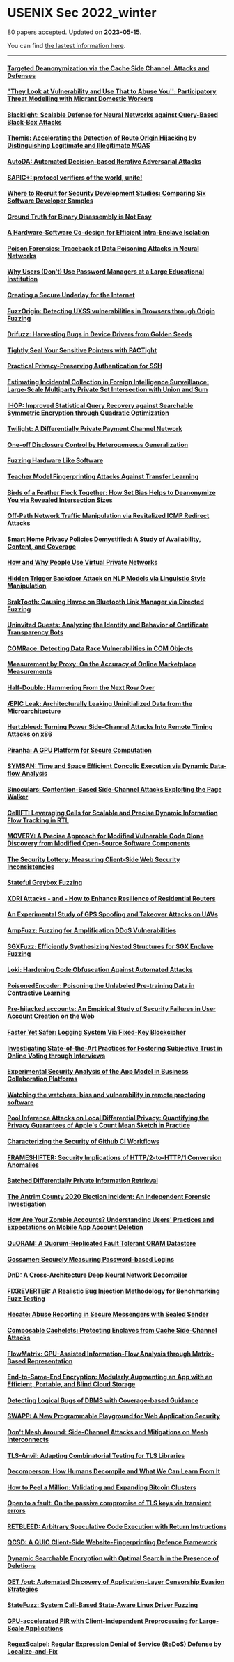 # USENIX Sec 2022_winter

80 papers accepted. Updated on **2023-05-15**.



You can find [the lastest information here](https://www.usenix.org/conference/usenixsecurity22/winter-accepted-papers).

---

#### [Targeted Deanonymization via the Cache Side Channel: Attacks and Defenses](https://www.usenix.org/conference/usenixsecurity22/presentation/zaheri)

#### ["They Look at Vulnerability and Use That to Abuse You'': Participatory Threat Modelling with Migrant Domestic Workers](https://www.usenix.org/conference/usenixsecurity22/presentation/slupska-vulnerability)

#### [Blacklight: Scalable Defense for Neural Networks against Query-Based Black-Box Attacks](https://www.usenix.org/conference/usenixsecurity22/presentation/li-huiying)

#### [Themis: Accelerating the Detection of Route Origin Hijacking by Distinguishing Legitimate and Illegitimate MOAS](https://www.usenix.org/conference/usenixsecurity22/presentation/qin)

#### [AutoDA: Automated Decision-based Iterative Adversarial Attacks](https://www.usenix.org/conference/usenixsecurity22/presentation/fu-qi)

#### [SAPIC+: protocol verifiers of the world, unite!](https://www.usenix.org/conference/usenixsecurity22/presentation/cheval)

#### [Where to Recruit for Security Development Studies: Comparing Six Software Developer Samples](https://www.usenix.org/conference/usenixsecurity22/presentation/kaur)

#### [Ground Truth for Binary Disassembly is Not Easy](https://www.usenix.org/conference/usenixsecurity22/presentation/pang-chengbin)

#### [A Hardware-Software Co-design for Efficient Intra-Enclave Isolation](https://www.usenix.org/conference/usenixsecurity22/presentation/gu-jinyu)

#### [Poison Forensics: Traceback of Data Poisoning Attacks in Neural Networks](https://www.usenix.org/conference/usenixsecurity22/presentation/shan)

#### [Why Users (Don't) Use Password Managers at a Large Educational Institution](https://www.usenix.org/conference/usenixsecurity22/presentation/mayer)

#### [Creating a Secure Underlay for the Internet](https://www.usenix.org/conference/usenixsecurity22/presentation/birge-lee)

#### [FuzzOrigin: Detecting UXSS vulnerabilities in Browsers through Origin Fuzzing](https://www.usenix.org/conference/usenixsecurity22/presentation/kim)

#### [Drifuzz: Harvesting Bugs in Device Drivers from Golden Seeds](https://www.usenix.org/conference/usenixsecurity22/presentation/shen-zekun)

#### [Tightly Seal Your Sensitive Pointers with PACTight](https://www.usenix.org/conference/usenixsecurity22/presentation/ismail)

#### [Practical Privacy-Preserving Authentication for SSH](https://www.usenix.org/conference/usenixsecurity22/presentation/roy)

#### [Estimating Incidental Collection in Foreign Intelligence Surveillance: Large-Scale Multiparty Private Set Intersection with Union and Sum](https://www.usenix.org/conference/usenixsecurity22/presentation/kulshrestha)

#### [IHOP: Improved Statistical Query Recovery against Searchable Symmetric Encryption through Quadratic Optimization](https://www.usenix.org/conference/usenixsecurity22/presentation/oya)

#### [Twilight: A Differentially Private Payment Channel Network](https://www.usenix.org/conference/usenixsecurity22/presentation/dotan)

#### [One-off Disclosure Control by Heterogeneous Generalization](https://www.usenix.org/conference/usenixsecurity22/presentation/gkountouna)

#### [Fuzzing Hardware Like Software](https://www.usenix.org/conference/usenixsecurity22/presentation/trippel)

#### [Teacher Model Fingerprinting Attacks Against Transfer Learning](https://www.usenix.org/conference/usenixsecurity22/presentation/chen-yufei)

#### [Birds of a Feather Flock Together: How Set Bias Helps to Deanonymize You via Revealed Intersection Sizes](https://www.usenix.org/conference/usenixsecurity22/presentation/guo)

#### [Off-Path Network Traffic Manipulation via Revitalized ICMP Redirect Attacks](https://www.usenix.org/conference/usenixsecurity22/presentation/feng)

#### [Smart Home Privacy Policies Demystified: A Study of Availability, Content, and Coverage](https://www.usenix.org/conference/usenixsecurity22/presentation/manandhar)

#### [How and Why People Use Virtual Private Networks](https://www.usenix.org/conference/usenixsecurity22/presentation/dutkowska-zuk)

#### [Hidden Trigger Backdoor Attack on NLP Models via Linguistic Style Manipulation](https://www.usenix.org/conference/usenixsecurity22/presentation/pan-hidden)

#### [BrakTooth: Causing Havoc on Bluetooth Link Manager via Directed Fuzzing](https://www.usenix.org/conference/usenixsecurity22/presentation/garbelini)

#### [Uninvited Guests: Analyzing the Identity and Behavior of Certificate Transparency Bots](https://www.usenix.org/conference/usenixsecurity22/presentation/kondracki)

#### [COMRace: Detecting Data Race Vulnerabilities in COM Objects](https://www.usenix.org/conference/usenixsecurity22/presentation/gu-fangming)

#### [Measurement by Proxy: On the Accuracy of Online Marketplace Measurements](https://www.usenix.org/conference/usenixsecurity22/presentation/cuevas)

#### [Half-Double: Hammering From the Next Row Over](https://www.usenix.org/conference/usenixsecurity22/presentation/kogler-half-double)

#### [ÆPIC Leak: Architecturally Leaking Uninitialized Data from the Microarchitecture](https://www.usenix.org/conference/usenixsecurity22/presentation/borrello)

#### [Hertzbleed: Turning Power Side-Channel Attacks Into Remote Timing Attacks on x86](https://www.usenix.org/conference/usenixsecurity22/presentation/wang-yingchen)

#### [Piranha: A GPU Platform for Secure Computation](https://www.usenix.org/conference/usenixsecurity22/presentation/watson)

#### [SYMSAN: Time and Space Efficient Concolic Execution via Dynamic Data-flow Analysis](https://www.usenix.org/conference/usenixsecurity22/presentation/chen-ju)

#### [Binoculars: Contention-Based Side-Channel Attacks Exploiting the Page Walker](https://www.usenix.org/conference/usenixsecurity22/presentation/zhao-zirui)

#### [CellIFT: Leveraging Cells for Scalable and Precise Dynamic Information Flow Tracking in RTL](https://www.usenix.org/conference/usenixsecurity22/presentation/solt)

#### [MOVERY: A Precise Approach for Modified Vulnerable Code Clone Discovery from Modified Open-Source Software Components](https://www.usenix.org/conference/usenixsecurity22/presentation/woo)

#### [The Security Lottery: Measuring Client-Side Web Security Inconsistencies](https://www.usenix.org/conference/usenixsecurity22/presentation/roth)

#### [Stateful Greybox Fuzzing](https://www.usenix.org/conference/usenixsecurity22/presentation/ba)

#### [XDRI Attacks - and - How to Enhance Resilience of Residential Routers](https://www.usenix.org/conference/usenixsecurity22/presentation/jeitner)

#### [An Experimental Study of GPS Spoofing and Takeover Attacks on UAVs](https://www.usenix.org/conference/usenixsecurity22/presentation/sathaye)

#### [AmpFuzz: Fuzzing for Amplification DDoS Vulnerabilities](https://www.usenix.org/conference/usenixsecurity22/presentation/krupp)

#### [SGXFuzz: Efficiently Synthesizing Nested Structures for SGX Enclave Fuzzing](https://www.usenix.org/conference/usenixsecurity22/presentation/cloosters)

#### [Loki: Hardening Code Obfuscation Against Automated Attacks](https://www.usenix.org/conference/usenixsecurity22/presentation/schloegel)

#### [PoisonedEncoder: Poisoning the Unlabeled Pre-training Data in Contrastive Learning](https://www.usenix.org/conference/usenixsecurity22/presentation/liu-hongbin)

#### [Pre-hijacked accounts: An Empirical Study of Security Failures in User Account Creation on the Web](https://www.usenix.org/conference/usenixsecurity22/presentation/sudhodanan)

#### [Faster Yet Safer: Logging System Via Fixed-Key Blockcipher](https://www.usenix.org/conference/usenixsecurity22/presentation/hoang)

#### [Investigating State-of-the-Art Practices for Fostering Subjective Trust in Online Voting through Interviews](https://www.usenix.org/conference/usenixsecurity22/presentation/marky)

#### [Experimental Security Analysis of the App Model in Business Collaboration Platforms](https://www.usenix.org/conference/usenixsecurity22/presentation/chen-yunang-experimental)

#### [Watching the watchers: bias and vulnerability in remote proctoring software](https://www.usenix.org/conference/usenixsecurity22/presentation/burgess)

#### [Pool Inference Attacks on Local Differential Privacy: Quantifying the Privacy Guarantees of Apple's Count Mean Sketch in Practice](https://www.usenix.org/conference/usenixsecurity22/presentation/gadotti)

#### [Characterizing the Security of Github CI Workflows](https://www.usenix.org/conference/usenixsecurity22/presentation/koishybayev)

#### [FRAMESHIFTER: Security Implications of HTTP/2-to-HTTP/1 Conversion Anomalies](https://www.usenix.org/conference/usenixsecurity22/presentation/jabiyev)

#### [Batched Differentially Private Information Retrieval](https://www.usenix.org/conference/usenixsecurity22/presentation/albab)

#### [The Antrim County 2020 Election Incident: An Independent Forensic Investigation](https://www.usenix.org/conference/usenixsecurity22/presentation/halderman)

#### [How Are Your Zombie Accounts? Understanding Users' Practices and Expectations on Mobile App Account Deletion](https://www.usenix.org/conference/usenixsecurity22/presentation/liu-yijing)

#### [QuORAM: A Quorum-Replicated Fault Tolerant ORAM Datastore](https://www.usenix.org/conference/usenixsecurity22/presentation/maiyya)

#### [Gossamer: Securely Measuring Password-based Logins](https://www.usenix.org/conference/usenixsecurity22/presentation/sanusi-bohuk)

#### [DnD: A Cross-Architecture Deep Neural Network Decompiler](https://www.usenix.org/conference/usenixsecurity22/presentation/wu-ruoyu)

#### [FIXREVERTER: A Realistic Bug Injection Methodology for Benchmarking Fuzz Testing](https://www.usenix.org/conference/usenixsecurity22/presentation/zhang-zenong)

#### [Hecate: Abuse Reporting in Secure Messengers with Sealed Sender](https://www.usenix.org/conference/usenixsecurity22/presentation/issa)

#### [Composable Cachelets: Protecting Enclaves from Cache Side-Channel Attacks](https://www.usenix.org/conference/usenixsecurity22/presentation/townley)

#### [FlowMatrix: GPU-Assisted Information-Flow Analysis through Matrix-Based Representation](https://www.usenix.org/conference/usenixsecurity22/presentation/ji)

#### [End-to-Same-End Encryption: Modularly Augmenting an App with an Efficient, Portable, and Blind Cloud Storage](https://www.usenix.org/conference/usenixsecurity22/presentation/chen-long)

#### [Detecting Logical Bugs of DBMS with Coverage-based Guidance](https://www.usenix.org/conference/usenixsecurity22/presentation/liang)

#### [SWAPP: A New Programmable Playground for Web Application Security](https://www.usenix.org/conference/usenixsecurity22/presentation/chinprutthiwong)

#### [Don't Mesh Around: Side-Channel Attacks and Mitigations on Mesh Interconnects](https://www.usenix.org/conference/usenixsecurity22/presentation/dai)

#### [TLS-Anvil: Adapting Combinatorial Testing for TLS Libraries](https://www.usenix.org/conference/usenixsecurity22/presentation/maehren)

#### [Decomperson: How Humans Decompile and What We Can Learn From It](https://www.usenix.org/conference/usenixsecurity22/presentation/burk)

#### [How to Peel a Million: Validating and Expanding Bitcoin Clusters](https://www.usenix.org/conference/usenixsecurity22/presentation/kappos)

#### [Open to a fault: On the passive compromise of TLS keys via transient errors](https://www.usenix.org/conference/usenixsecurity22/presentation/sullivan)

#### [RETBLEED: Arbitrary Speculative Code Execution with Return Instructions](https://www.usenix.org/conference/usenixsecurity22/presentation/wikner)

#### [QCSD: A QUIC Client-Side Website-Fingerprinting Defence Framework](https://www.usenix.org/conference/usenixsecurity22/presentation/smith)

#### [Dynamic Searchable Encryption with Optimal Search in the Presence of Deletions](https://www.usenix.org/conference/usenixsecurity22/presentation/chamani)

#### [GET /out: Automated Discovery of Application-Layer Censorship Evasion Strategies](https://www.usenix.org/conference/usenixsecurity22/presentation/harrity)

#### [StateFuzz: System Call-Based State-Aware Linux Driver Fuzzing](https://www.usenix.org/conference/usenixsecurity22/presentation/zhao-bodong)

#### [GPU-accelerated PIR with Client-Independent Preprocessing for Large-Scale Applications](https://www.usenix.org/conference/usenixsecurity22/presentation/gunther)

#### [RegexScalpel: Regular Expression Denial of Service (ReDoS) Defense by Localize-and-Fix](https://www.usenix.org/conference/usenixsecurity22/presentation/li-yeting)

